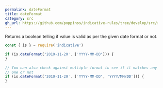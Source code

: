 ```yaml
---
permalink: dateFormat
title: dateFormat
category: src
gh_url: https://github.com/poppinss/indicative-rules/tree/develop/src/raw/dateFormat.ts
---
```


Returns a boolean telling if value is valid as per the given date format
or not.
 
```js
const { is } = require('indicative')
 
if (is.dateFormat('2010-11-20', ['YYYY-MM-DD'])) {
}
 
// You can also check against multiple format to see if it matches any
// one or not
if (is.dateFormat('2010-11-20', ['YYYY-MM-DD', 'YYYY/MM/DD'])) {
}
```